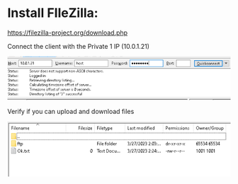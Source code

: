 # Install FIleZilla:

https://filezilla-project.org/download.php

Connect the client with the Private 1 IP (10.0.1.21)

![LogIn.png](LogIn.png)

Verify if you can upload and download files

![FIles.png](FIles.png)
